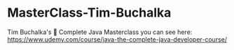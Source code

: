 
# MasterClass-Tim-Buchalka


Tim Buchalka's 🔗 Complete Java Masterclass you can see here: https://www.udemy.com/course/java-the-complete-java-developer-course/
